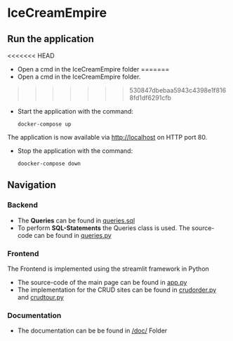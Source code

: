 # IceCreamEmpire 

## Run the application
<<<<<<< HEAD
- Open a cmd in the IceCreamEmpire folder
=======
- Open a cmd in the IceCreamEmpire folder.
>>>>>>> 530847dbebaa5943c4398e1f8168fd1df6291cfb

- Start the application with the command:
    ```
    docker-compose up
    ```

The application is now available via [http://localhost](http://localhost) on HTTP port 80.

- Stop the application with the command:
    ```
    doocker-compose down
    ```

## Navigation
### Backend
- The <strong>Queries</strong> can be found in [queries.sql](src/db/queries.sql)
- To perform <strong>SQL-Statements</strong> the Queries class is used. The source-code can be found in [queries.py](src/frontend/app/classes/queries.py)


### Frontend
The Frontend is implemented using the streamlit framework in Python
- The source-code of the main page can be found in [app.py](/src/frontend/app/app.py)
- The implementation for the CRUD sites can be found in 
[crudorder.py](src/frontend/app/crudorder.py) and [crudtour.py](src/frontend/app/crudtour.py)

### Documentation
- The documentation can be be found in [/doc/](/doc/) Folder
